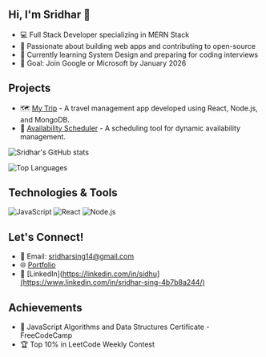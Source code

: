 ## Hi, I'm Sridhar 👋
- 💻 Full Stack Developer specializing in MERN Stack
- 🚀 Passionate about building web apps and contributing to open-source
- 🌱 Currently learning System Design and preparing for coding interviews
- 🎯 Goal: Join Google or Microsoft by January 2026

## Projects
- 🗺️ [My Trip](https://github.com/sidhu/my-trip) - A travel management app developed using React, Node.js, and MongoDB.
- 📅 [Availability Scheduler](https://github.com/sidhu/availability-scheduler) - A scheduling tool for dynamic availability management.

![Sridhar's GitHub stats](https://github-readme-stats.vercel.app/api?username=sidhu&show_icons=true&theme=radical)

![Top Languages](https://github-readme-stats.vercel.app/api/top-langs/?username=sidhu&layout=compact&theme=radical)

## Technologies & Tools
![JavaScript](https://img.shields.io/badge/Code-JavaScript-informational?style=flat&logo=javascript&color=F7DF1E)
![React](https://img.shields.io/badge/Framework-React-informational?style=flat&logo=react&color=61DAFB)
![Node.js](https://img.shields.io/badge/Backend-Node.js-informational?style=flat&logo=node.js&color=339933)

## Let's Connect!
- 📧 Email: [sridharsing14@gmail.com](mailto:sridharsing14@gmail.com)
- 🌐 [Portfolio](https://sidhu-portfolio.com)
- 💼 [LinkedIn](https://linkedin.com/in/sidhu](https://www.linkedin.com/in/sridhar-sing-4b7b8a244/)

## Achievements
- 📜 JavaScript Algorithms and Data Structures Certificate - FreeCodeCamp
- 🏆 Top 10% in LeetCode Weekly Contest
